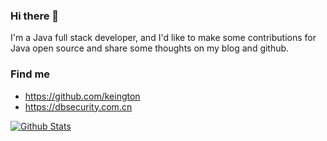 ### Hi there 👋

I'm a Java full stack developer, and I'd like to make some contributions for Java open source and share some thoughts on my blog and github.

### Find me

- <https://github.com/keington>
- <https://dbsecurity.com.cn>

[![Github Stats](https://github-readme-stats.vercel.app/api?username=keington&show_icons=true&count_private=true)](https://github.com/keington)
